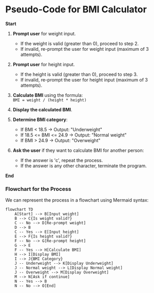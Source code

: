 # Pseudo-Code for BMI Calculator

**Start**

1. **Prompt user** for weight input.
   - If the weight is valid (greater than 0), proceed to step 2.
   - If invalid, re-prompt the user for weight input (maximum of 3 attempts).

2. **Prompt user** for height input.
   - If the height is valid (greater than 0), proceed to step 3.
   - If invalid, re-prompt the user for height input (maximum of 3 attempts).

3. **Calculate BMI** using the formula:  
   `BMI = weight / (height * height)`

4. **Display the calculated BMI**.

5. **Determine BMI category**:
   - If BMI < 18.5 → Output: "Underweight"
   - If 18.5 <= BMI <= 24.9 → Output: "Normal weight"
   - If BMI > 24.9 → Output: "Overweight"

6. **Ask the user** if they want to calculate BMI for another person:
   - If the answer is 'c', repeat the process.
   - If the answer is any other character, terminate the program.

**End**


### Flowchart for the Process

We can represent the process in a flowchart using Mermaid syntax:

```mermaid
flowchart TD
    A[Start] --> B[Input weight]
    B --> C{Is weight valid?}
    C -- No --> D[Re-prompt weight]
    D --> B
    C -- Yes --> E[Input height]
    E --> F{Is height valid?}
    F -- No --> G[Re-prompt height]
    G --> E
    F -- Yes --> H[Calculate BMI]
    H --> I[Display BMI]
    I --> J{BMI Category}
    J -- Underweight --> K[Display Underweight]
    J -- Normal weight --> L[Display Normal weight]
    J -- Overweight --> M[Display Overweight]
    M --> N[Ask if continue]
    N -- Yes --> B
    N -- No --> O[End]
